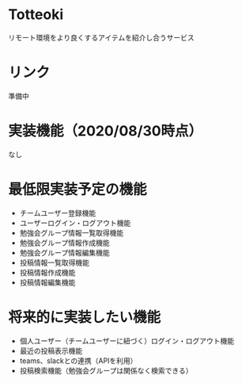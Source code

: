 # Totteoki

リモート環境をより良くするアイテムを紹介し合うサービス

# リンク
準備中

# 実装機能（2020/08/30時点）
なし

# 最低限実装予定の機能
* チームユーザー登録機能
* ユーザーログイン・ログアウト機能
* 勉強会グループ情報一覧取得機能
* 勉強会グループ情報作成機能
* 勉強会グループ情報編集機能
* 投稿情報一覧取得機能
* 投稿情報作成機能
* 投稿情報編集機能

# 将来的に実装したい機能
* 個人ユーザー（チームユーザーに紐づく）ログイン・ログアウト機能
* 最近の投稿表示機能
* teams、slackとの連携（APIを利用）
* 投稿検索機能（勉強会グループは関係なく検索できる）